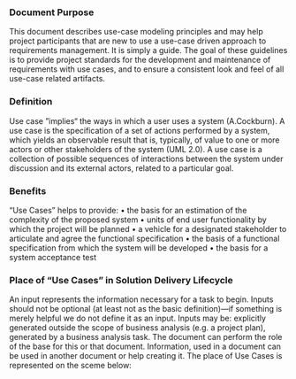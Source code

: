 ### Document Purpose
This document describes use-case modeling principles and may help project participants that are new to use a use-case driven approach to requirements management. It is simply a guide.
The goal of these guidelines is to provide project standards for the development and maintenance of requirements with use cases, and to ensure a consistent look and feel of all use-case related artifacts.

### Definition
Use case ”implies“ the ways in which a user uses a system (A.Cockburn).
A use case is the specification of a set of actions performed by a system, which yields an observable result that is, typically, of value to one or more actors or other stakeholders of the system (UML 2.0).
A use case is a collection of possible sequences of interactions between the system under discussion and its external actors, related to a particular goal.

### Benefits
“Use Cases” helps to provide:
•	the basis for an estimation of the complexity of the proposed system
•	units of end user functionality by which the project will be planned
•	a vehicle for a designated stakeholder to articulate and agree the functional specification
•	the basis of a functional specification from which the system will be developed
•	the basis for a system acceptance test

### Place of “Use Cases” in Solution Delivery Lifecycle
An input represents the information necessary for a task to begin. Inputs should not be optional (at least not as the basic definition)—if something is merely helpful we do not define it as an input. 
Inputs may be: explicitly generated outside the scope of business analysis (e.g. a project plan), generated by a business analysis task. The document can perform the role of the base for this or that document. Information, used in a document can be used in another document or help creating it. 
The place of Use Cases is represented on the sceme below:
